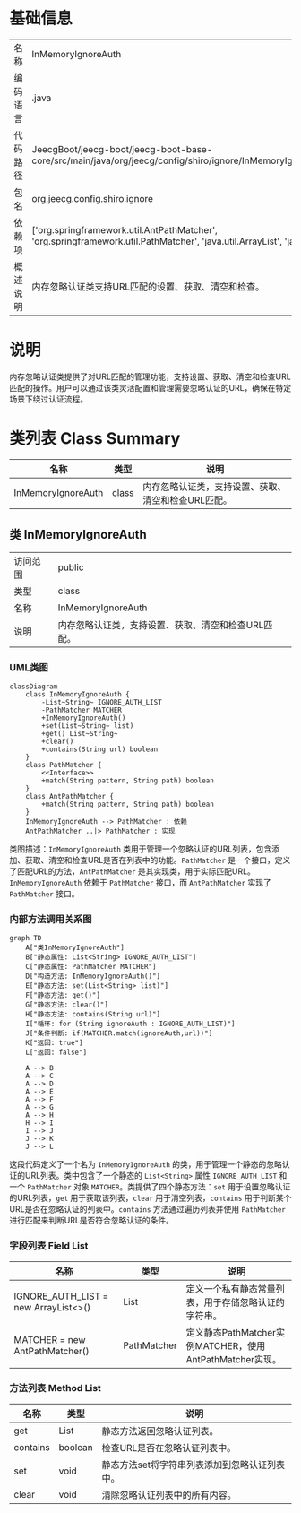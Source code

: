 # 基础信息

|      |      |
|------|------|
| 名称 | InMemoryIgnoreAuth |
| 编码语言 | .java |
| 代码路径 | JeecgBoot/jeecg-boot/jeecg-boot-base-core/src/main/java/org/jeecg/config/shiro/ignore/InMemoryIgnoreAuth.java |
| 包名 | org.jeecg.config.shiro.ignore |
| 依赖项 | ['org.springframework.util.AntPathMatcher', 'org.springframework.util.PathMatcher', 'java.util.ArrayList', 'java.util.List'] |
| 概述说明 | 内存忽略认证类支持URL匹配的设置、获取、清空和检查。 |

# 说明

内存忽略认证类提供了对URL匹配的管理功能，支持设置、获取、清空和检查URL匹配的操作。用户可以通过该类灵活配置和管理需要忽略认证的URL，确保在特定场景下绕过认证流程。

# 类列表 Class Summary

| 名称   | 类型  | 说明 |
|-------|------|-------------|
| InMemoryIgnoreAuth | class | 内存忽略认证类，支持设置、获取、清空和检查URL匹配。 |



## 类 InMemoryIgnoreAuth

|      |      |
|------|------|
| 访问范围 | public |
| 类型 | class |
| 名称 | InMemoryIgnoreAuth |
| 说明 | 内存忽略认证类，支持设置、获取、清空和检查URL匹配。 |


### UML类图

```mermaid
classDiagram
    class InMemoryIgnoreAuth {
        -List~String~ IGNORE_AUTH_LIST
        -PathMatcher MATCHER
        +InMemoryIgnoreAuth()
        +set(List~String~ list)
        +get() List~String~
        +clear()
        +contains(String url) boolean
    }
    class PathMatcher {
        <<Interface>>
        +match(String pattern, String path) boolean
    }
    class AntPathMatcher {
        +match(String pattern, String path) boolean
    }
    InMemoryIgnoreAuth --> PathMatcher : 依赖
    AntPathMatcher ..|> PathMatcher : 实现
```

类图描述：`InMemoryIgnoreAuth` 类用于管理一个忽略认证的URL列表，包含添加、获取、清空和检查URL是否在列表中的功能。`PathMatcher` 是一个接口，定义了匹配URL的方法，`AntPathMatcher` 是其实现类，用于实际匹配URL。`InMemoryIgnoreAuth` 依赖于 `PathMatcher` 接口，而 `AntPathMatcher` 实现了 `PathMatcher` 接口。


### 内部方法调用关系图

```mermaid
graph TD
    A["类InMemoryIgnoreAuth"]
    B["静态属性: List<String> IGNORE_AUTH_LIST"]
    C["静态属性: PathMatcher MATCHER"]
    D["构造方法: InMemoryIgnoreAuth()"]
    E["静态方法: set(List<String> list)"]
    F["静态方法: get()"]
    G["静态方法: clear()"]
    H["静态方法: contains(String url)"]
    I["循环: for (String ignoreAuth : IGNORE_AUTH_LIST)"]
    J["条件判断: if(MATCHER.match(ignoreAuth,url))"]
    K["返回: true"]
    L["返回: false"]

    A --> B
    A --> C
    A --> D
    A --> E
    A --> F
    A --> G
    A --> H
    H --> I
    I --> J
    J --> K
    J --> L
```

这段代码定义了一个名为 `InMemoryIgnoreAuth` 的类，用于管理一个静态的忽略认证的URL列表。类中包含了一个静态的 `List<String>` 属性 `IGNORE_AUTH_LIST` 和一个 `PathMatcher` 对象 `MATCHER`。类提供了四个静态方法：`set` 用于设置忽略认证的URL列表，`get` 用于获取该列表，`clear` 用于清空列表，`contains` 用于判断某个URL是否在忽略认证的列表中。`contains` 方法通过遍历列表并使用 `PathMatcher` 进行匹配来判断URL是否符合忽略认证的条件。

### 字段列表 Field List

| 名称  | 类型  | 说明 |
|-------|-------|------|
| IGNORE_AUTH_LIST = new ArrayList<>() | List<String> | 定义一个私有静态常量列表，用于存储忽略认证的字符串。 |
| MATCHER = new AntPathMatcher() | PathMatcher | 定义静态PathMatcher实例MATCHER，使用AntPathMatcher实现。 |

### 方法列表 Method List

| 名称  | 类型  | 说明 |
|-------|-------|------|
| get | List<String> | 静态方法返回忽略认证列表。 |
| contains | boolean | 检查URL是否在忽略认证列表中。 |
| set | void | 静态方法set将字符串列表添加到忽略认证列表中。 |
| clear | void | 清除忽略认证列表中的所有内容。 |




